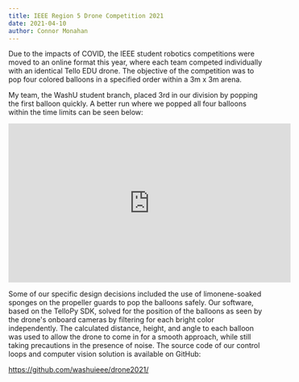 ```yaml
---
title: IEEE Region 5 Drone Competition 2021
date: 2021-04-10
author: Connor Monahan
---
```


Due to the impacts of COVID, the IEEE student robotics competitions were moved to an online format this year, where each team competed individually with an identical Tello EDU drone. The objective of the competition was to pop four colored balloons in a specified order within a 3m x 3m arena.

My team, the WashU student branch, placed 3rd in our division by popping the first balloon quickly. A better run where we popped all four balloons within the time limits can be seen below:

<iframe width="560" height="315" src="https://www.youtube.com/embed/wuHYLvlusmE" title="YouTube video player" frameborder="0" allow="accelerometer; autoplay; clipboard-write; encrypted-media; gyroscope; picture-in-picture" allowfullscreen></iframe>

Some of our specific design decisions included the use of limonene-soaked sponges on the propeller guards to pop the balloons safely. Our software, based on the TelloPy SDK, solved for the position of the balloons as seen by the drone's onboard cameras by filtering for each bright color independently. The calculated distance, height, and angle to each balloon was used to allow the drone to come in for a smooth approach, while still taking precautions in the presence of noise. The source code of our control loops and computer vision solution is available on GitHub:

https://github.com/washuieee/drone2021/
